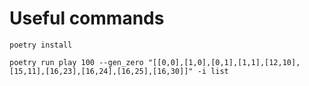 # Useful commands

```shell
poetry install

poetry run play 100 --gen_zero "[[0,0],[1,0],[0,1],[1,1],[12,10],[15,11],[16,23],[16,24],[16,25],[16,30]]" -i list
```